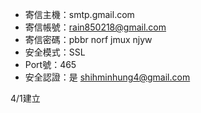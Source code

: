 - 寄信主機：smtp.gmail.com
- 寄信帳號：rain850218@gmail.com
- 寄信密碼：pbbr norf jmux njyw
- 安全模式：SSL
- Port號：465
- 安全認證：是
shihminhung4@gmail.com

4/1建立